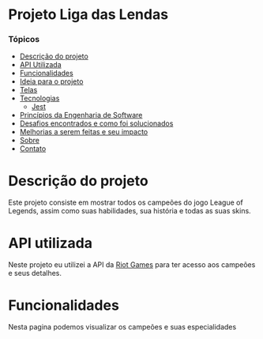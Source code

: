 # Projeto Liga das Lendas

<!--ts-->

### Tópicos

- [Descrição do projeto](#descrição)
- [API Utilizada](#api)
- [Funcionalidades](#funcionalidades)
- [Ideia para o projeto](#inspiracao)
- [Telas](#telas)
- [Tecnologias](#tecnologias)
    - [Jest](#jest)
 - [Princípios da Engenharia de Software](#principios)
 - [Desafios encontrados e como foi solucionados](#desafios)
 - [Melhorias a serem feitas e seu impacto](#melhorias)
 - [Sobre](#about)
 - [Contato](#contato)
 
 <!--te-->
 
<h1 id="descrição">Descrição do projeto</h1>
Este projeto consiste em mostrar todos os campeões do jogo League of Legends, assim como suas habilidades, sua história e todas as suas skins.

<h1 id="api">API utilizada</h1>
Neste projeto eu utilizei a API da <a href="https://developer.riotgames.com">Riot Games</a> para ter acesso aos campeões e seus detalhes.


<h1 id="funcionalidades">Funcionalidades</h1>
Nesta pagina podemos visualizar os campeões e suas especialidades
<a href="img/View-Campeoes.png"></a>
